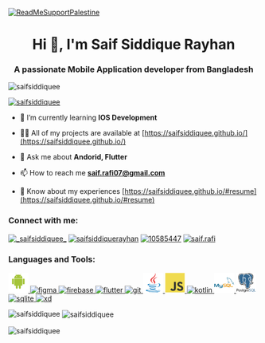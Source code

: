 [![ReadMeSupportPalestine](https://raw.githubusercontent.com/Safouene1/support-palestine-banner/master/banner-support.svg)](https://github.com/TheBSD/StandWithPalestine/blob/main/docs/README.md)

<h1 align="center">Hi 👋, I'm Saif Siddique Rayhan</h1>
<h3 align="center">A passionate Mobile Application developer from Bangladesh</h3>

<p align="left"> <img src="https://komarev.com/ghpvc/?username=saifsiddiquee&label=Profile%20views&color=0e75b6&style=flat" alt="saifsiddiquee" /> </p>

<p align="left"> <a href="https://github.com/ryo-ma/github-profile-trophy"><img src="https://github-profile-trophy.vercel.app/?username=saifsiddiquee" alt="saifsiddiquee" /></a> </p>

- 🌱 I’m currently learning **IOS Development**

- 👨‍💻 All of my projects are available at [https://saifsiddiquee.github.io/](https://saifsiddiquee.github.io/)

- 💬 Ask me about **Andorid, Flutter**

- 📫 How to reach me **saif.rafi07@gmail.com**

- 📄 Know about my experiences [https://saifsiddiquee.github.io/#resume](https://saifsiddiquee.github.io/#resume)

<h3 align="left">Connect with me:</h3>
<p align="left">
<a href="https://twitter.com/_saifsiddiquee_" target="blank"><img align="center" src="https://raw.githubusercontent.com/rahuldkjain/github-profile-readme-generator/master/src/images/icons/Social/twitter.svg" alt="_saifsiddiquee_" height="30" width="40" /></a>
<a href="https://linkedin.com/in/saifsiddiquerayhan" target="blank"><img align="center" src="https://raw.githubusercontent.com/rahuldkjain/github-profile-readme-generator/master/src/images/icons/Social/linked-in-alt.svg" alt="saifsiddiquerayhan" height="30" width="40" /></a>
<a href="https://stackoverflow.com/users/10585447" target="blank"><img align="center" src="https://raw.githubusercontent.com/rahuldkjain/github-profile-readme-generator/master/src/images/icons/Social/stack-overflow.svg" alt="10585447" height="30" width="40" /></a>
<a href="https://fb.com/saif.rafi" target="blank"><img align="center" src="https://raw.githubusercontent.com/rahuldkjain/github-profile-readme-generator/master/src/images/icons/Social/facebook.svg" alt="saif.rafi" height="30" width="40" /></a>
</p>

<h3 align="left">Languages and Tools:</h3>
<p align="left"> <a href="https://developer.android.com" target="_blank" rel="noreferrer"> <img src="https://raw.githubusercontent.com/devicons/devicon/master/icons/android/android-original-wordmark.svg" alt="android" width="40" height="40"/> </a> <a href="https://www.figma.com/" target="_blank" rel="noreferrer"> <img src="https://www.vectorlogo.zone/logos/figma/figma-icon.svg" alt="figma" width="40" height="40"/> </a> <a href="https://firebase.google.com/" target="_blank" rel="noreferrer"> <img src="https://www.vectorlogo.zone/logos/firebase/firebase-icon.svg" alt="firebase" width="40" height="40"/> </a> <a href="https://flutter.dev" target="_blank" rel="noreferrer"> <img src="https://www.vectorlogo.zone/logos/flutterio/flutterio-icon.svg" alt="flutter" width="40" height="40"/> </a> <a href="https://git-scm.com/" target="_blank" rel="noreferrer"> <img src="https://www.vectorlogo.zone/logos/git-scm/git-scm-icon.svg" alt="git" width="40" height="40"/> </a> <a href="https://www.java.com" target="_blank" rel="noreferrer"> <img src="https://raw.githubusercontent.com/devicons/devicon/master/icons/java/java-original.svg" alt="java" width="40" height="40"/> </a> <a href="https://developer.mozilla.org/en-US/docs/Web/JavaScript" target="_blank" rel="noreferrer"> <img src="https://raw.githubusercontent.com/devicons/devicon/master/icons/javascript/javascript-original.svg" alt="javascript" width="40" height="40"/> </a> <a href="https://kotlinlang.org" target="_blank" rel="noreferrer"> <img src="https://www.vectorlogo.zone/logos/kotlinlang/kotlinlang-icon.svg" alt="kotlin" width="40" height="40"/> </a> <a href="https://www.mysql.com/" target="_blank" rel="noreferrer"> <img src="https://raw.githubusercontent.com/devicons/devicon/master/icons/mysql/mysql-original-wordmark.svg" alt="mysql" width="40" height="40"/> </a> <a href="https://www.postgresql.org" target="_blank" rel="noreferrer"> <img src="https://raw.githubusercontent.com/devicons/devicon/master/icons/postgresql/postgresql-original-wordmark.svg" alt="postgresql" width="40" height="40"/> </a> <a href="https://www.sqlite.org/" target="_blank" rel="noreferrer"> <img src="https://www.vectorlogo.zone/logos/sqlite/sqlite-icon.svg" alt="sqlite" width="40" height="40"/> </a> <a href="https://www.adobe.com/products/xd.html" target="_blank" rel="noreferrer"> <img src="https://cdn.worldvectorlogo.com/logos/adobe-xd.svg" alt="xd" width="40" height="40"/> </a> </p>

<p><img align="left" src="https://github-readme-stats.vercel.app/api/top-langs?username=saifsiddiquee&show_icons=true&theme=onedark&locale=en&layout=compact" alt="saifsiddiquee" /></p>

<p>&nbsp;<img align="center" src="https://github-readme-stats.vercel.app/api?username=saifsiddiquee&show_icons=true&theme=onedark&locale=en" alt="saifsiddiquee" /></p>

<p><img align="center" src="https://github-readme-streak-stats.herokuapp.com/?user=saifsiddiquee&theme=dark" alt="saifsiddiquee" /></p>
